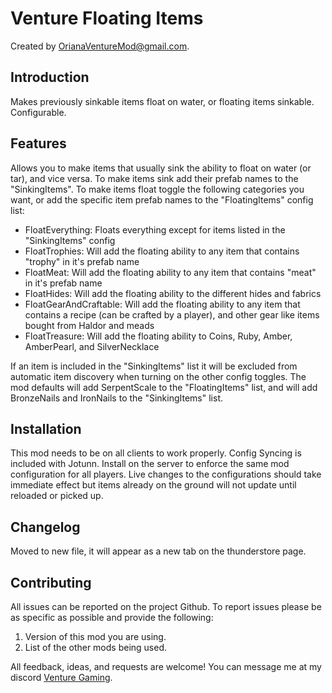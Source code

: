# Venture Floating Items

Created by [OrianaVentureMod@gmail.com](https://github.com/OrianaVenture/VentureValheim).

## Introduction

Makes previously sinkable items float on water, or floating items sinkable. Configurable.

## Features

Allows you to make items that usually sink the ability to float on water (or tar), and vice versa. To make items sink add their prefab names to the "SinkingItems". To make items float toggle the following categories you want, or add the specific item prefab names to the "FloatingItems" config list:

* FloatEverything: Floats everything except for items listed in the "SinkingItems" config
* FloatTrophies: Will add the floating ability to any item that contains "trophy" in it's prefab name
* FloatMeat: Will add the floating ability to any item that contains "meat" in it's prefab name
* FloatHides: Will add the floating ability to the different hides and fabrics
* FloatGearAndCraftable: Will add the floating ability to any item that contains a recipe (can be crafted by a player), and other gear like items bought from Haldor and meads
* FloatTreasure: Will add the floating ability to Coins, Ruby, Amber, AmberPearl, and SilverNecklace

If an item is included in the "SinkingItems" list it will be excluded from automatic item discovery when turning on the other config toggles. The mod defaults will add SerpentScale to the "FloatingItems" list, and will add BronzeNails and IronNails to the "SinkingItems" list.

## Installation

This mod needs to be on all clients to work properly. Config Syncing is included with Jotunn. Install on the server to enforce the same mod configuration for all players. Live changes to the configurations should take immediate effect but items already on the ground will not update until reloaded or picked up.

## Changelog

Moved to new file, it will appear as a new tab on the thunderstore page.

## Contributing

All issues can be reported on the project Github. To report issues please be as specific as possible and provide the following:

1. Version of this mod you are using.
2. List of the other mods being used.

All feedback, ideas, and requests are welcome! You can message me at my discord [Venture Gaming](https://discord.gg/tAd5hapt88).
